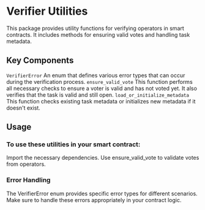# Verifier Utilities

This package provides utility functions for verifying operators in smart contracts. It includes methods for ensuring valid votes and handling task metadata.

## Key Components

`VerifierError`
An enum that defines various error types that can occur during the verification process.
`ensure_valid_vote`
This function performs all necessary checks to ensure a voter is valid and has not voted yet. It also verifies that the task is valid and still open.
`load_or_initialize_metadata`
This function checks existing task metadata or initializes new metadata if it doesn't exist.

## Usage

### To use these utilities in your smart contract:

Import the necessary dependencies.
Use ensure_valid_vote to validate votes from operators.

### Error Handling

The VerifierError enum provides specific error types for different scenarios. Make sure to handle these errors appropriately in your contract logic.
